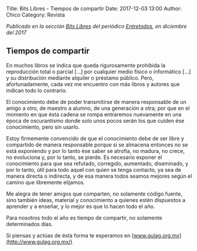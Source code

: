 Title: Bits Libres - Tiempos de compartir
Date: 2017-12-03 13:00
Author: Chico
Category: Revista

_Publicado en la sección [Bits Libres](http://www.gulag.org.mx/revista/2016-05-10-Bits-Libres.html) del periódico [Entretodos](http://periodicoentretodos.com/), en diciembre del 2017_

## Tiempos de compartir

En muchos libros se indica que queda rigurosamente prohibida la reproducción total o parcial [...] por cualquier medio físico o informático [...] y su distribución mediante alquiler o préstamo público. Pero, afortunadamente, cada vez me encuentro con más libros y autores que indican todo lo contrario.

El conocimiento debe de poder transmitirse de manera responsable de un amigo a otro, de maestro a alumno, de una generación a otra; por que en el momento en que ésta cadena se rompa entraremos nuevamente en una época de oscurantismo donde solo unos pocos serán los que cuiden ése conocimiento, pero sin usarlo.

Estoy firmemente convencido de que el conocimiento debe de ser libre y compartido de manera responsable porque si se almacena entonces no se está exponiendo y por lo tanto ése saber se atrofia, no madura, no crece, no evoluciona y, por lo tanto, se pierde. Es necesario exponer el conocimiento para que sea refutado, corregido, aumentado, diseminado, y por lo tanto, útil para todo aquel con quien se tenga contacto, ya sea de manera directa o indirecta, y de esa manera todos seamos mejores según el camino que libremente elijamos.

Me alegra de tener amigos que comparten, no solamente código fuente, sino también ideas, material y conocimiento a quienes estén dispuestos a aprender y a enseñar, y lo mejor es que lo hacen todo el año.

Para nosotros todo el año es tiempo de compartir, no solamente determinados días. 

Si piensas y actúas de ésta forma te esperamos en [www.gulag.org.mx](http://www.gulag.org.mx/)
